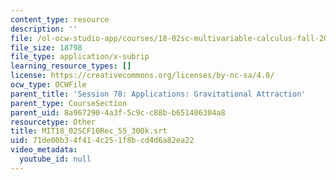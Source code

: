 ```yaml
---
content_type: resource
description: ''
file: /ol-ocw-studio-app/courses/18-02sc-multivariable-calculus-fall-2010/71de00b34f414c251f8bcd4d6a82ea22_MIT18_02SCF10Rec_55_300k.srt
file_size: 18798
file_type: application/x-subrip
learning_resource_types: []
license: https://creativecommons.org/licenses/by-nc-sa/4.0/
ocw_type: OCWFile
parent_title: 'Session 78: Applications: Gravitational Attraction'
parent_type: CourseSection
parent_uid: 8a967290-4a3f-5c9c-c88b-b651406304a8
resourcetype: Other
title: MIT18_02SCF10Rec_55_300k.srt
uid: 71de00b3-4f41-4c25-1f8b-cd4d6a82ea22
video_metadata:
  youtube_id: null
---
```

